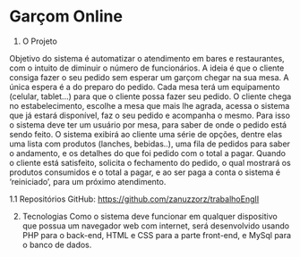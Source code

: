 # Garçom Online

1.	O Projeto

Objetivo do sistema é automatizar o atendimento em bares e restaurantes, com o intuito de diminuir o número de funcionários. A ideia é que o cliente consiga fazer o seu pedido sem esperar um garçom chegar na sua mesa. A única espera é a do preparo do pedido. Cada mesa terá um equipamento (celular, tablet...) para que o cliente possa fazer seu pedido. O cliente chega no estabelecimento, escolhe a mesa que mais lhe agrada, acessa o sistema que já estará disponível, faz o seu pedido e acompanha o mesmo. Para isso o sistema deve ter um usuário por mesa, para saber de onde o pedido está sendo feito. O sistema exibirá ao cliente uma série de opções, dentre elas uma lista com produtos (lanches, bebidas..), uma fila de pedidos para saber o andamento, e os detalhes do que foi pedido com o total a pagar. Quando o cliente está satisfeito, solicita o fechamento do pedido, o qual mostrará os produtos consumidos e o total a pagar, e ao ser paga a conta o sistema é ‘reiniciado’, para um próximo atendimento.

1.1	Repositórios
	GitHub: https://github.com/zanuzzorz/trabalhoEngII
	

2.	Tecnologias
Como o sistema deve funcionar em qualquer dispositivo que possua um navegador web com internet, será desenvolvido usando PHP para o back-end, HTML e CSS para a parte front-end, e MySql para o banco de dados. 
